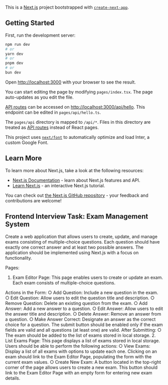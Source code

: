 This is a [Next.js](https://nextjs.org/) project bootstrapped with [`create-next-app`](https://github.com/vercel/next.js/tree/canary/packages/create-next-app).

## Getting Started

First, run the development server:

```bash
npm run dev
# or
yarn dev
# or
pnpm dev
# or
bun dev
```

Open [http://localhost:3000](http://localhost:3000) with your browser to see the result.

You can start editing the page by modifying `pages/index.tsx`. The page auto-updates as you edit the file.

[API routes](https://nextjs.org/docs/api-routes/introduction) can be accessed on [http://localhost:3000/api/hello](http://localhost:3000/api/hello). This endpoint can be edited in `pages/api/hello.ts`.

The `pages/api` directory is mapped to `/api/*`. Files in this directory are treated as [API routes](https://nextjs.org/docs/api-routes/introduction) instead of React pages.

This project uses [`next/font`](https://nextjs.org/docs/basic-features/font-optimization) to automatically optimize and load Inter, a custom Google Font.

## Learn More

To learn more about Next.js, take a look at the following resources:

- [Next.js Documentation](https://nextjs.org/docs) - learn about Next.js features and API.
- [Learn Next.js](https://nextjs.org/learn) - an interactive Next.js tutorial.

You can check out [the Next.js GitHub repository](https://github.com/vercel/next.js/) - your feedback and contributions are welcome!

## Frontend Interview Task: Exam Management System

Create a web application that allows users to create, update, and manage exams consisting of multiple-choice
questions. Each question should have exactly one correct answer and at least two possible answers. The
application should be implemented using Next.js with a focus on functionality.

Pages:

1. Exam Editor Page:
This page enables users to create or update an exam. Each exam consists of multiple-choice
questions.

Actions in the Form:
○ Add Question: Include a new question in the exam.
○ Edit Question: Allow users to edit the question title and description.
○ Remove Question: Delete an existing question from the exam.
○ Add Answer: Add a new answer to a question.
○ Edit Answer: Allow users to edit the answer title and description.
○ Delete Answer: Remove an answer from a question.
○ Make Answer Correct: Designate an answer as the correct choice for a question.
The submit button should be enabled only if the exam fields are valid and all questions (at least one)
are valid.
After Submitting:
○ The exam should be added to the list of exams stored in local storage.
2. List Exams Page:
This page displays a list of exams stored in local storage. Users should be able to perform the following
actions:
○ View Exams: Display a list of all exams with options to update each one. Clicking on an exam
should link to the Exam Editor Page, populating the form with the current exam values.
○ Create New Exam: A button located in the top-right corner of the page allows users to create a
new exam. This button should link to the Exam Editor Page with an empty form for entering new
exam details.